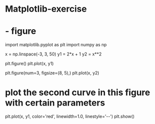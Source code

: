 # Matplotlib-exercise

# - figure


import matplotlib.pyplot as plt
import numpy as np

x = np.linspace(-3, 3, 50)
y1 = 2*x + 1
y2 = x**2

plt.figure()
plt.plot(x, y1)


plt.figure(num=3, figsize=(8, 5),)
plt.plot(x, y2)
# plot the second curve in this figure with certain parameters
plt.plot(x, y1, color='red', linewidth=1.0, linestyle='--')
plt.show()
